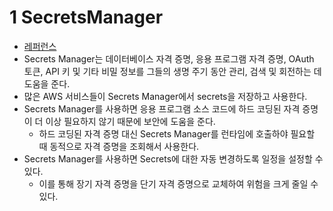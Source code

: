 # 1 SecretsManager

- [레퍼런스](https://docs.aws.amazon.com/secretsmanager/latest/userguide/intro.html)
- Secrets Manager는 데이터베이스 자격 증명, 응용 프로그램 자격 증명, OAuth 토큰, API 키 및 기타 비밀 정보를 그들의 생명 주기 동안 관리, 검색 및 회전하는 데 도움을 준다.
- 많은 AWS 서비스들이 Secrets Manager에서 secrets을 저장하고 사용한다.
- Secrets Manager를 사용하면 응용 프로그램 소스 코드에 하드 코딩된 자격 증명이 더 이상 필요하지 않기 때문에 보안에 도움을 준다. 
	- 하드 코딩된 자격 증명 대신 Secrets Manager를 런타임에 호출하야 필요할 때 동적으로 자격 증명을 조회해서 사용한다.
- Secrets Manager를 사용하면 Secrets에 대한 자동 변경하도록 일정을 설정할 수 있다.
	- 이를 통해 장기 자격 증명을 단기 자격 증명으로 교체하여 위험을 크게 줄일 수 있다.